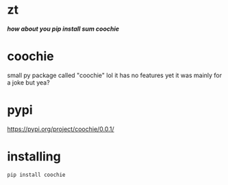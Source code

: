 # zt
***how about you pip install sum coochie***

# coochie
small py package called "coochie"
lol it has no features yet it was mainly for a joke but yea?

# pypi
https://pypi.org/project/coochie/0.0.1/

# installing
```pip install coochie```
